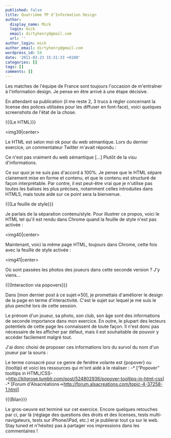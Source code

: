 ```yaml
---
published: false
title: Quatrième TP d’Information Design
author:
  display_name: Mick
  login: mick
  email: dirtyhenry@gmail.com
  url: ''
author_login: mick
author_email: dirtyhenry@gmail.com
wordpress_id: 54
date: '2011-03-23 15:31:33 +0100'
categories: []
tags: []
comments: []
---
```

Les matches de l'équipe de France sont toujours l'occasion de m'entraîner à l'information design. Je pense en être arrivé à une étape décisive.

En attendant sa publication (il me reste 2, 3 trucs à régler concernant la license des polices utilisées pour les diffuser en font-face), voici quelques screenshots de l'état de la chose.

{{{Le HTML}}}

<img39|center>

Le HTML est selon moi ok pour du web sémantique. Lors du dernier exercice, un commentateur Twitter m'avait répondu :

<quote>Ce n'est pas vraiment du web sémantique [...] Plutôt de la visu d'informations.</quote>

Ce sur quoi je ne suis pas d'accord à 100%. Je pense que le HTML sépare clairement mise en forme et contenu, et que le contenu est structuré de façon interprétable. Par contre, il est peut-être vrai que je n'utilise pas toutes les balises les plus précises, notamment celles introduites dans HTML5, mais toute aide sur ce point sera la bienvenue.

{{{La feuille de style}}}

Je parlais de la séparation contenu/style. Pour illustrer ce propos, voici le HTML tel qu'il est rendu dans Chrome quand la feuille de style n'est pas activée :

<img40|center>

Maintenant, voici la même page HTML, toujours dans Chrome, cette fois avec la feuille de style activée :

<img41|center>

Où sont passées les photos des joueurs dans cette seconde version ? J'y viens...

{{{Interaction via popovers}}}

Dans [mon dernier post à ce sujet->50], je promettais d'améliorer le design de la page en terme d'interactivité. C'est le sujet sur lequel je me suis le plus penché lors de cette session.

Le prénom d'un joueur, sa photo, son club, son âge sont des informations de seconde importance dans mon exercice. En outre, le plupart des lecteurs potentiels de cette page les connaissent de toute façon. Il n'est donc pas nécessaire de les afficher par défaut, mais il est souhaitable de pouvoir y accéder facilement malgré tout.

J'ai donc choisi de proposer ces informations lors du survol du nom d'un joueur par la souris :

<img42>

Le terme consacré pour ce genre de fenêtre volante est {popover} ou {tooltip} et voici les ressources qui m'ont aidé à le réaliser :
-* [“Popover” tooltips in HTML/CSS->http://kitgrose.tumblr.com/post/524802936/popover-tooltips-in-html-css]
-* [Forum d'Alsacréations->http://forum.alsacreations.com/topic-4-37258-1.html]

{{{Bilan}}}

Le gros-oeuvre est terminé sur cet exercice. Encore quelques retouches par ci, par là (réglage des questions des droits et des licenses, tests multi-navigateurs, tests sur iPhone/iPad, etc.) et je publierai tout ça sur le web. Stay tuned et n'hésitez pas à partager vos impressions dans les commentaires !
